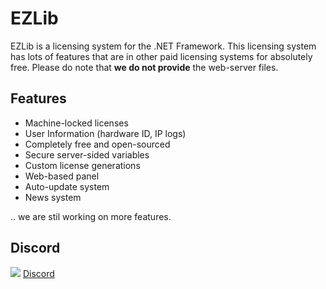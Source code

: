 # EZLib


EZLib is a licensing system for the .NET Framework. This licensing system has lots of features that are in other paid licensing systems for absolutely free. Please do note that **we do not provide** the web-server files.

## Features
* Machine-locked licenses
* User Information (hardware ID, IP logs)
* Completely free and open-sourced
* Secure server-sided variables
* Custom license generations
* Web-based panel
* Auto-update system
* News system

.. we are stil working on more features.

## Discord
![](https://cdn-images-1.medium.com/max/230/1*OoXboCzk0gYvTNwNnV4S9A@2x.png)
[Discord](https://discord.gg/jGkrde)
